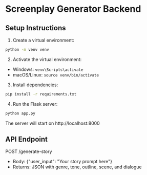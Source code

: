 # Screenplay Generator Backend

## Setup Instructions

1. Create a virtual environment:
```bash
python -m venv venv
```

2. Activate the virtual environment:
- Windows: `venv\Scripts\activate`
- macOS/Linux: `source venv/bin/activate`

3. Install dependencies:
```bash
pip install -r requirements.txt
```

4. Run the Flask server:
```bash
python app.py
```

The server will start on http://localhost:8000

## API Endpoint

POST /generate-story
- Body: {"user_input": "Your story prompt here"}
- Returns: JSON with genre, tone, outline, scene, and dialogue